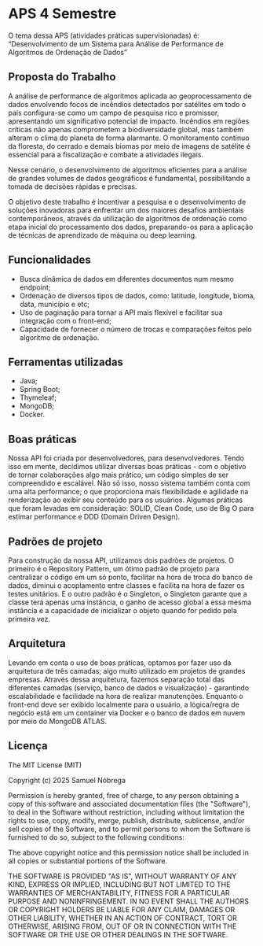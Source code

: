 # APS 4 Semestre

O tema dessa APS (atividades práticas supervisionadas) é: “Desenvolvimento de um Sistema para Análise de Performance de Algoritmos de Ordenação de Dados”

## Proposta do Trabalho

A análise de performance de algoritmos aplicada ao geoprocessamento de dados
envolvendo focos de incêndios detectados por satélites em todo o país configura-se
como um campo de pesquisa rico e promissor, apresentando um significativo potencial
de impacto. Incêndios em regiões críticas não apenas comprometem a biodiversidade
global, mas também alteram o clima do planeta de forma alarmante. O monitoramento
contínuo da floresta, do cerrado e demais biomas por meio de imagens de satélite é
essencial para a fiscalização e combate a atividades ilegais.

Nesse cenário, o desenvolvimento de algoritmos eficientes para a análise de
grandes volumes de dados geográficos é fundamental, possibilitando a tomada de
decisões rápidas e precisas.

O objetivo deste trabalho é incentivar a pesquisa e o desenvolvimento de soluções
inovadoras para enfrentar um dos maiores desafios ambientais contemporâneos,
através da utilização de algoritmos de ordenação como etapa inicial do
processamento dos dados, preparando-os para a aplicação de técnicas de
aprendizado de máquina ou deep learning.

## Funcionalidades

- Busca dinâmica de dados em diferentes documentos num mesmo endpoint;
- Ordenação de diversos tipos de dados, como: latitude, longitude, bioma, data, município e etc;
- Uso de paginação para tornar a API mais flexível e facilitar sua integração com o front-end;
- Capacidade de fornecer o número de trocas e comparações feitos pelo algoritmo de ordenação.

## Ferramentas utilizadas

- Java;
- Spring Boot;
- Thymeleaf;
- MongoDB;
- Docker.

## Boas práticas

Nossa API foi criada por desenvolvedores, para desenvolvedores. Tendo isso em mente, decidimos utilizar diversas boas práticas - com o objetivo de tornar colaborações algo mais prático, um código simples de ser compreendido e escalável.
Não só isso, nosso sistema também conta com uma alta performance; o que proporciona mais flexibilidade e agilidade na renderização ao exibir seu conteúdo para os usuários.
Algumas práticas que foram levadas em consideração: SOLID, Clean Code, uso de Big O para estimar performance e DDD (Domain Driven Design).

## Padrões de projeto

Para construção da nossa API, utilizamos dois padrões de projetos. O primeiro é o Repository Pattern, um ótimo padrão de projeto para centralizar o código em um só ponto, facilitar na hora de troca do banco de dados, 
diminui o acoplamento entre classes e facilita na hora de fazer os testes unitários. E o outro padrão é o Singleton, o Singleton garante que a classe terá apenas uma instância, o ganho de acesso global a essa mesma instância e a
capacidade de inicializar o objeto quando for pedido pela primeira vez.

## Arquitetura

Levando em conta o uso de boas práticas, optamos por fazer uso da arquitetura de três camadas; algo muito utilizado em projetos de grandes empresas.
Através dessa arquitetura, fazemos separação total das diferentes camadas (serviço, banco de dados e visualização) - garantindo escalabilidade e facilidade na hora de realizar manutenções.
Enquanto o front-end deve ser exibido localmente para o usuário, a lógica/regra de negócio está em um container via Docker e o banco de dados em nuvem por meio do MongoDB ATLAS.

## Licença

The MIT License (MIT)

Copyright (c) 2025 Samuel Nóbrega

Permission is hereby granted, free of charge, to any person obtaining a copy of this software and associated documentation files (the "Software"), to deal in the Software without restriction, including without limitation the rights to use, copy, modify, merge, publish, distribute, sublicense, and/or sell copies of the Software, and to permit persons to whom the Software is furnished to do so, subject to the following conditions:

The above copyright notice and this permission notice shall be included in all copies or substantial portions of the Software.

THE SOFTWARE IS PROVIDED "AS IS", WITHOUT WARRANTY OF ANY KIND, EXPRESS OR IMPLIED, INCLUDING BUT NOT LIMITED TO THE WARRANTIES OF MERCHANTABILITY, FITNESS FOR A PARTICULAR PURPOSE AND NONINFRINGEMENT. IN NO EVENT SHALL THE AUTHORS OR COPYRIGHT HOLDERS BE LIABLE FOR ANY CLAIM, DAMAGES OR OTHER LIABILITY, WHETHER IN AN ACTION OF CONTRACT, TORT OR OTHERWISE, ARISING FROM, OUT OF OR IN CONNECTION WITH THE SOFTWARE OR THE USE OR OTHER DEALINGS IN THE SOFTWARE.

